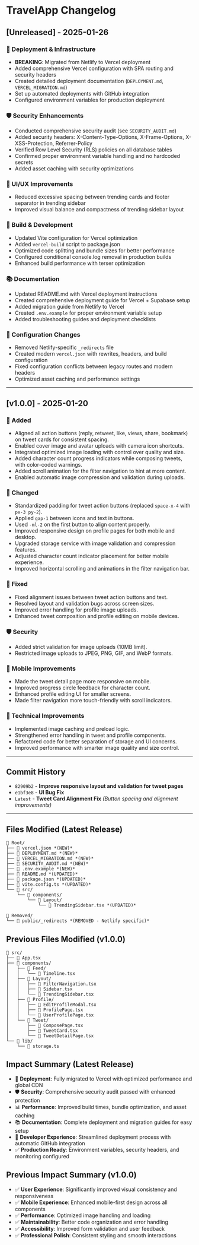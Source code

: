 # TravelApp Changelog

## [Unreleased] - 2025-01-26

### 🚀 Deployment & Infrastructure
- **BREAKING**: Migrated from Netlify to Vercel deployment
- Added comprehensive Vercel configuration with SPA routing and security headers
- Created detailed deployment documentation (`DEPLOYMENT.md`, `VERCEL_MIGRATION.md`)
- Set up automated deployments with GitHub integration
- Configured environment variables for production deployment

### 🛡️ Security Enhancements
- Conducted comprehensive security audit (see `SECURITY_AUDIT.md`)
- Added security headers: X-Content-Type-Options, X-Frame-Options, X-XSS-Protection, Referrer-Policy
- Verified Row Level Security (RLS) policies on all database tables
- Confirmed proper environment variable handling and no hardcoded secrets
- Added asset caching with security optimizations

### 🎨 UI/UX Improvements
- Reduced excessive spacing between trending cards and footer separator in trending sidebar
- Improved visual balance and compactness of trending sidebar layout

### 🔧 Build & Development
- Updated Vite configuration for Vercel optimization
- Added `vercel-build` script to package.json
- Optimized code splitting and bundle sizes for better performance
- Configured conditional console.log removal in production builds
- Enhanced build performance with terser optimization

### 📚 Documentation
- Updated README.md with Vercel deployment instructions
- Created comprehensive deployment guide for Vercel + Supabase setup
- Added migration guide from Netlify to Vercel
- Created `.env.example` for proper environment variable setup
- Added troubleshooting guides and deployment checklists

### 🔄 Configuration Changes
- Removed Netlify-specific `_redirects` file
- Created modern `vercel.json` with rewrites, headers, and build configuration
- Fixed configuration conflicts between legacy routes and modern headers
- Optimized asset caching and performance settings

---

## [v1.0.0] - 2025-01-20

### 🎨 Added
- Aligned all action buttons (reply, retweet, like, views, share, bookmark) on tweet cards for consistent spacing.
- Enabled cover image and avatar uploads with camera icon shortcuts.
- Integrated optimized image loading with control over quality and size.
- Added character count progress indicators while composing tweets, with color-coded warnings.
- Added scroll animation for the filter navigation to hint at more content.
- Enabled automatic image compression and validation during uploads.

### 🔧 Changed
- Standardized padding for tweet action buttons (replaced `space-x-4` with `px-3 py-2`).
- Applied `gap-1` between icons and text in buttons.
- Used `-ml-2` on the first button to align content properly.
- Improved responsive design on profile pages for both mobile and desktop.
- Upgraded storage service with image validation and compression features.
- Adjusted character count indicator placement for better mobile experience.
- Improved horizontal scrolling and animations in the filter navigation bar.

### 🐛 Fixed
- Fixed alignment issues between tweet action buttons and text.
- Resolved layout and validation bugs across screen sizes.
- Improved error handling for profile image uploads.
- Enhanced tweet composition and profile editing on mobile devices.

### 🛡️ Security
- Added strict validation for image uploads (10MB limit).
- Restricted image uploads to JPEG, PNG, GIF, and WebP formats.

### 📱 Mobile Improvements
- Made the tweet detail page more responsive on mobile.
- Improved progress circle feedback for character count.
- Enhanced profile editing UI for smaller screens.
- Made filter navigation more touch-friendly with scroll indicators.

### 🔄 Technical Improvements
- Implemented image caching and preload logic.
- Strengthened error handling in tweet and profile components.
- Refactored code for better separation of storage and UI concerns.
- Improved performance with smarter image quality and size control.

---

## Commit History
- `82909b2` - **Improve responsive layout and validation for tweet pages**
- `e1bf3e8` - **UI Bug Fix**
- `Latest` - **Tweet Card Alignment Fix** *(Button spacing and alignment improvements)*

---

## Files Modified (Latest Release)
```
📁 Root/
├── 📄 vercel.json *(NEW)*
├── 📄 DEPLOYMENT.md *(NEW)*
├── 📄 VERCEL_MIGRATION.md *(NEW)*
├── 📄 SECURITY_AUDIT.md *(NEW)*
├── 📄 .env.example *(NEW)*
├── 📄 README.md *(UPDATED)*
├── 📄 package.json *(UPDATED)*
├── 📄 vite.config.ts *(UPDATED)*
└── 📁 src/
    └── 📁 components/
        └── 📁 Layout/
            └── 📄 TrendingSidebar.tsx *(UPDATED)*

📁 Removed/
└── 📄 public/_redirects *(REMOVED - Netlify specific)*
```

## Previous Files Modified (v1.0.0)
```
📁 src/
├── 📄 App.tsx
├── 📁 components/
│   ├── 📁 Feed/
│   │   └── 📄 Timeline.tsx
│   ├── 📁 Layout/
│   │   ├── 📄 FilterNavigation.tsx
│   │   ├── 📄 Sidebar.tsx
│   │   └── 📄 TrendingSidebar.tsx
│   ├── 📁 Profile/
│   │   ├── 📄 EditProfileModal.tsx
│   │   ├── 📄 ProfilePage.tsx
│   │   └── 📄 UserProfilePage.tsx
│   └── 📁 Tweet/
│       ├── 📄 ComposePage.tsx
│       ├── 📄 TweetCard.tsx
│       └── 📄 TweetDetailPage.tsx
└── 📁 lib/
    └── 📄 storage.ts
```

## Impact Summary (Latest Release)
- 🚀 **Deployment**: Fully migrated to Vercel with optimized performance and global CDN
- 🛡️ **Security**: Comprehensive security audit passed with enhanced protection
- 📊 **Performance**: Improved build times, bundle optimization, and asset caching
- 📚 **Documentation**: Complete deployment and migration guides for easy setup
- 🔧 **Developer Experience**: Streamlined deployment process with automatic GitHub integration
- ✅ **Production Ready**: Environment variables, security headers, and monitoring configured

## Previous Impact Summary (v1.0.0)
- ✅ **User Experience**: Significantly improved visual consistency and responsiveness
- ✅ **Mobile Experience**: Enhanced mobile-first design across all components  
- ✅ **Performance**: Optimized image handling and loading
- ✅ **Maintainability**: Better code organization and error handling
- ✅ **Accessibility**: Improved form validation and user feedback
- ✅ **Professional Polish**: Consistent styling and smooth interactions 